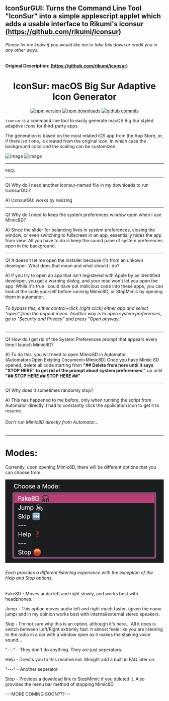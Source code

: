 ## IconSurGUI: Turns the Command Line Tool "IconSur" into a simple applescript applet which adds a usable interface to Rikumi's iconsur (https://github.com/rikumi/iconsur)

###### Please let me know if you would like me to take this down or credit you in any other ways.

#### Original Description: (https://github.com/rikumi/iconsur)

<span align="center">

# IconSur: macOS Big Sur Adaptive Icon Generator

<a href="https://www.npmjs.com/package/iconsur"><img title="npm version" src="https://badgen.net/npm/v/iconsur" ></a>
<a href="https://www.npmjs.com/package/iconsur"><img title="npm downloads" src="https://badgen.net/npm/dt/iconsur" ></a>
<a href="https://github.com/rikumi/iconsur/commit"><img title="github commits" src="https://badgen.net/github/last-commit/rikumi/iconsur" ></a>

</p>

</span>

`iconsur` is a command line tool to easily generate macOS Big Sur styled adaptive icons for third-party apps.

The generation is based on the most related iOS app from the App Store, or, if there isn't one, is created from the original icon, in which case the background color and the scaling can be customized.

![image](https://user-images.githubusercontent.com/5051300/85926574-ebfb9d80-b8d2-11ea-836b-28e38d1f3447.png)
![image](https://user-images.githubusercontent.com/5051300/85926574-ebfb9d80-b8d2-11ea-836b-28e38d1f3447.png)

------------------------------------------------------------------

FAQ:

------------------------------------------------------------------

Q) Why do I need another iconsur-named file in my downloads to run IconsurGUI?

A) IconsurGUI works by resizing

------------------------------------------------------------------

Q) Why do I need to keep the system preferences window open when I use Mimic8D?

A) Since the slider for balancing lives in system preferences, closing the window, or even switching to fullscreen in an app, essentially hides the app from view. All you have to do is keep the sound pane of system preferences open in the background.

------------------------------------------------------------------

Q) It doesn't let me open the installer because it's from an unkown developer. What does that mean and what should I do?

A) If you try to open an app that isn't registered with Apple by an identified developer, you get a warning dialog, and your mac won't let you open the app. While it's true I could have put malicious code into these apps, you can look at the code yourself before running Mimic8D, or StopMimic by opening them in automator.
###### To bypass this, either control+click (right click) either app and select "open" from the popout menu. Another way is to open system preferences, go to "Security and Privacy" and press "Open anyway."

------------------------------------------------------------------

Q) How do I get rid of the System Preferences prompt that appears every time I launch Mimic8D?

A) To do this, you will need to open Mimic8D in Automator. (Automator>Open Existing Document>Mimic8D) Once you have Mimic 8D opened, delete all code starting from **"## Delete from here until it says "STOP HERE" to get rid of the prompt about system preferences."** up until **"## STOP HERE ## STOP HERE ##"**

------------------------------------------------------------------

Q) Why does it sometimes randomly stop?

A) This has happened to me before, only when running the script from Automator directly. I had to constantly click the application icon to get it to resume. 
###### Don't run Mimic8D directly from Automator...

------------------------------------------------------------------

# Modes:

Currently, upon opening Mimic8D, there will be different options that you can choose from. 

![alt text](https://github.com/salameanon/Mimic-8D/blob/main/resources/ExampleModes.png?raw=true)

###### Each provides a different listening experience with the exception of the Help and Stop options.

Fake8D - Moves audio left and right slowly, and works best with headphones.

Jump - This option moves audio left and right much faster, (given the name jump) and in my opinion works best with internal/external stereo speakers.

Skip - I'm not sure why this is an option, although it's here... All it does is switch between Left/Right extremly fast. It almost feels like you are listening to the radio in a car with a window open as it makes the shaking voice sound...

"---" - They don't do anything. They are just seperators.

Help - Directs you to this readme.md. Mmight add a built in FAQ later on.

"---" - Another seperator

Stop - Provides a download link to StopMimic if you deleted it. Also provides the menu bar method of stopping Mimic8D

---MORE COMING SOON???---
